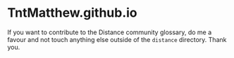 # TntMatthew.github.io
If you want to contribute to the Distance community glossary, do me a favour
and not touch anything else outside of the `distance` directory. Thank you.
